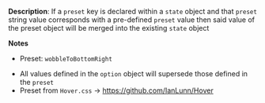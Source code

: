 __Description__: If a `preset` key is declared within a `state` object and that `preset` string value corresponds with a pre-defined `preset` value then said value of the preset object will be merged into the existing `state` object

__Notes__

+ Preset: `wobbleToBottomRight`
- All values defined in the `option` object will supersede those defined in the `preset`
- Preset from `Hover.css` -> https://github.com/IanLunn/Hover